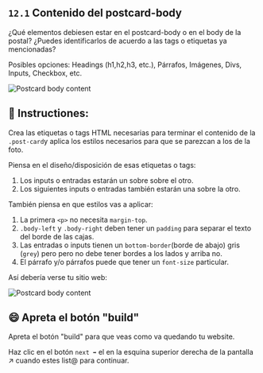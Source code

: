 ## `12.1` Contenido del postcard-body 

¿Qué elementos debiesen estar en el postcard-body o en el body de la postal? ¿Puedes identificarlos de acuerdo a las tags o etiquetas ya mencionadas?

Posibles opciones: Headings (h1,h2,h3, etc.), Párrafos, Imágenes, Divs, Inputs, Checkbox, etc.

![Postcard body content](../../assets/12.1-body-content.gif)

## 📝 Instructiones:

Crea las etiquetas o tags HTML necesarias para terminar el contenido  de la `.post-card`y aplica los estilos necesarios para que se parezcan a los de la foto.

Piensa en el diseño/disposición de esas etiquetas o tags:

1. Los inputs o entradas estarán un sobre sobre el otro.
2. Los siguientes inputs o entradas también estarán una sobre la otro. 

También piensa en que estilos vas a aplicar:

1. La primera `<p>` no necesita  `margin-top`.
2. `.body-left` y `.body-right` deben tener un `padding` para separar el texto del borde de las cajas. 
3. Las entradas o inputs tienen un `bottom-border`(borde de abajo) gris (`grey`) pero pero no debe tener bordes a los lados y arriba no.
4. El párrafo y/o párrafos puede que tener un `font-size` particular.

Así debería verse tu sitio web:


![Postcard body content](../../assets/12.1.png)

## 😄 Apreta el botón "build"

Apreta el botón "build" para que veas como va quedando tu website.

Haz clic en el botón `next ➡` el en la esquina superior derecha de la pantalla  ↗ cuando estes list@ para continuar.



